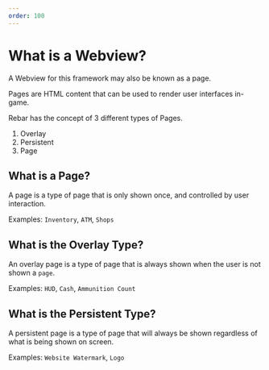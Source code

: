 ```yaml
---
order: 100
---
```


# What is a Webview?

A Webview for this framework may also be known as a page.

Pages are HTML content that can be used to render user interfaces in-game.

Rebar has the concept of 3 different types of Pages.

1. Overlay
2. Persistent
3. Page

## What is a Page?

A page is a type of page that is only shown once, and controlled by user interaction.

Examples: `Inventory`, `ATM`, `Shops`

## What is the Overlay Type?

An overlay page is a type of page that is always shown when the user is not shown a `page`.

Examples: `HUD`, `Cash`, `Ammunition Count`

## What is the Persistent Type?

A persistent page is a type of page that will always be shown regardless of what is being shown on screen.

Examples: `Website Watermark`, `Logo`
